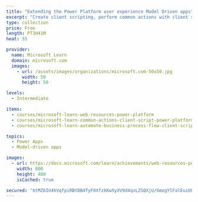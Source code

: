 ```yaml
---
title: "Extending the Power Platform user experience Model Driven apps"
excerpt: "Create client scripting, perform common actions with client script, and automate business process flow with client script is covered in this learning path. Learn about what client script can do, rules, and maintaining scripts. Discover when to use client script as well as when not to use client script."
type: collection
price: Free
length: PT3H41M
heat: 55

provider:
  name: Microsoft Learn
  domain: microsoft.com
  images:
    - url: /assets/images/organizations/microsoft.com-50x50.jpg
      width: 50
      height: 50

levels:
  - Intermediate

items:
  - courses/microsoft-learn-web-resources-power-platform
  - courses/microsoft-learn-common-actions-client-script-power-platform
  - courses/microsoft-learn-automate-business-process-flow-client-script-power-platform

topics:
  - Power Apps
  - Model-driven apps

images:
  - url: https://docs.microsoft.com/learn/achievements/web-resources-power-platform-social.png
    width: 800
    height: 400
    isCached: true

secured: "btMZ6IU4hVqfpiRBtDB4TyF0XfzkKwXyXV9d4qxLZSQXjU/GmogYlFalEuiUQAJqbcSw73GTPhg5RziwojrIkhvRA3PXQxoXUAMQZH2hjt84Aju+41Q4ZltNNF2EHOLtAadw12iGqcMwztLzUE3+KYFyeaF7Y1wPSJyAaxDs58HZ8Q1vl+AWFRCAWcqOEBb7btYdA6dbdmLkDYt2QLPRPsJ6UZaQeRTu1CFTTmlxWhtInYCeNzmlMbMTFK+rn9Drgw1WbfWjF0x6v9rU0VhdsiHGCqfG/5ZlbppvyA1D597B+i48QtBS6lYcYxktvBsGHvAZNrzuKglhG7ycfuAuKm2j0ie0MARF9qGZ4U7fwT4=;AxGDVxdLIyBlFkKG81NwuA=="
---
```


